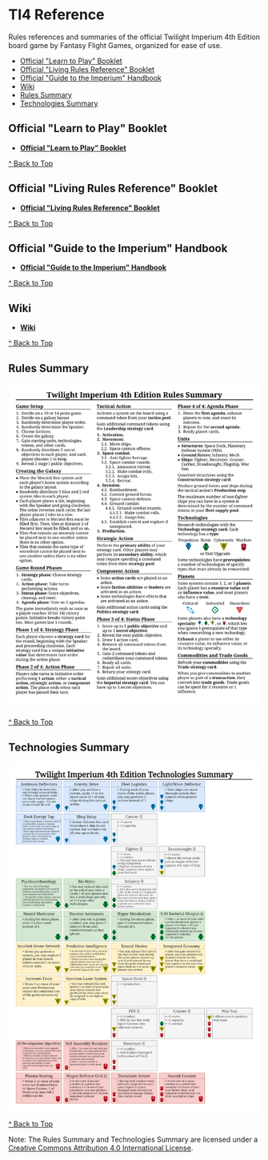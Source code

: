 # TI4 Reference
Rules references and summaries of the official Twilight Imperium 4th Edition board game by Fantasy Flight Games, organized for ease of use.

- [Official "Learn to Play" Booklet](#official-learn-to-play-booklet)
- [Official "Living Rules Reference" Booklet](#official-living-rules-reference-booklet)
- [Official "Guide to the Imperium" Handbook](#official-guide-to-the-imperium-handbook)
- [Wiki](#wiki)
- [Rules Summary](#rules-summary)
- [Technologies Summary](#technologies-summary)

## Official "Learn to Play" Booklet
- [**Official "Learn to Play" Booklet**](https://images-cdn.fantasyflightgames.com/filer_public/f3/c6/f3c66512-8e19-4f30-a0d4-d7d75701fd37/ti-k0289_learn_to_playcompressed.pdf)

[^ Back to Top](#ti4-reference)

## Official "Living Rules Reference" Booklet
- [**Official "Living Rules Reference" Booklet**](https://images-cdn.fantasyflightgames.com/filer_public/51/55/51552c7f-c05c-445b-84bf-4b073456d008/ti10_pok_living_rules_reference_20_web.pdf)

[^ Back to Top](#ti4-reference)

## Official "Guide to the Imperium" Handbook
- [**Official "Guide to the Imperium" Handbook**](https://images-cdn.fantasyflightgames.com/filer_public/b6/d9/b6d969a2-21c2-4b1e-8d6f-ac6fec456b88/guide_to_the_imperium_10_web.pdf)

[^ Back to Top](#ti4-reference)

## Wiki
- [**Wiki**](https://twilight-imperium.fandom.com/wiki/Twilight_Imperium_Wiki)

[^ Back to Top](#ti4-reference)

## Rules Summary
![Rules Summary](rules_summary/rules_summary.png)

[^ Back to Top](#ti4-reference)

## Technologies Summary
![Technologies Summary](technologies_summary/technologies_summary_vertical.png)

[^ Back to Top](#ti4-reference)

Note: The Rules Summary and Technologies Summary are licensed under a [Creative Commons Attribution 4.0 International License](http://creativecommons.org/licenses/by/4.0).
